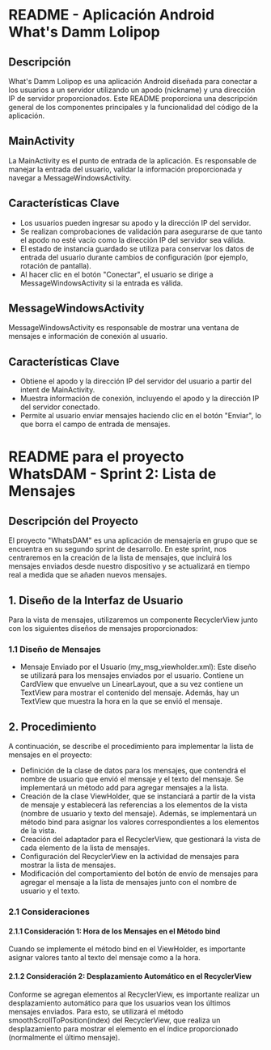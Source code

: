 # README - Aplicación Android What's Damm Lolipop

## Descripción

What's Damm Lolipop es una aplicación Android diseñada para conectar a los usuarios a un servidor utilizando un apodo (nickname) y una dirección IP de servidor proporcionados. Este README proporciona una descripción general de los componentes principales y la funcionalidad del código de la aplicación.

## MainActivity

La MainActivity es el punto de entrada de la aplicación. Es responsable de manejar la entrada del usuario, validar la información proporcionada y navegar a MessageWindowsActivity.

## Características Clave

- Los usuarios pueden ingresar su apodo y la dirección IP del servidor.
- Se realizan comprobaciones de validación para asegurarse de que tanto el apodo no esté vacío como la dirección IP del servidor sea válida.
- El estado de instancia guardado se utiliza para conservar los datos de entrada del usuario durante cambios de configuración (por ejemplo, rotación de pantalla).
- Al hacer clic en el botón "Conectar", el usuario se dirige a MessageWindowsActivity si la entrada es válida.

## MessageWindowsActivity

MessageWindowsActivity es responsable de mostrar una ventana de mensajes e información de conexión al usuario.

## Características Clave

- Obtiene el apodo y la dirección IP del servidor del usuario a partir del intent de MainActivity.
- Muestra información de conexión, incluyendo el apodo y la dirección IP del servidor conectado.
- Permite al usuario enviar mensajes haciendo clic en el botón "Enviar", lo que borra el campo de entrada de mensajes.

# README para el proyecto WhatsDAM - Sprint 2: Lista de Mensajes

## Descripción del Proyecto

El proyecto "WhatsDAM" es una aplicación de mensajería en grupo que se encuentra en su segundo sprint de desarrollo. En este sprint, nos centraremos en la creación de la lista de mensajes, que incluirá los mensajes enviados desde nuestro dispositivo y se actualizará en tiempo real a medida que se añaden nuevos mensajes.

## 1. Diseño de la Interfaz de Usuario

Para la vista de mensajes, utilizaremos un componente RecyclerView junto con los siguientes diseños de mensajes proporcionados:

### 1.1 Diseño de Mensajes

- Mensaje Enviado por el Usuario (my_msg_viewholder.xml): Este diseño se utilizará para los mensajes enviados por el usuario. Contiene un CardView que envuelve un LinearLayout, que a su vez contiene un TextView para mostrar el contenido del mensaje. Además, hay un TextView que muestra la hora en la que se envió el mensaje.

## 2. Procedimiento

A continuación, se describe el procedimiento para implementar la lista de mensajes en el proyecto:

- Definición de la clase de datos para los mensajes, que contendrá el nombre de usuario que envió el mensaje y el texto del mensaje. Se implementará un método add para agregar mensajes a la lista.
- Creación de la clase ViewHolder, que se instanciará a partir de la vista de mensaje y establecerá las referencias a los elementos de la vista (nombre de usuario y texto del mensaje). Además, se implementará un método bind para asignar los valores correspondientes a los elementos de la vista.
- Creación del adaptador para el RecyclerView, que gestionará la vista de cada elemento de la lista de mensajes.
- Configuración del RecyclerView en la actividad de mensajes para mostrar la lista de mensajes.
- Modificación del comportamiento del botón de envío de mensajes para agregar el mensaje a la lista de mensajes junto con el nombre de usuario y el texto.

### 2.1 Consideraciones

#### 2.1.1 Consideración 1: Hora de los Mensajes en el Método bind

Cuando se implemente el método bind en el ViewHolder, es importante asignar valores tanto al texto del mensaje como a la hora.

#### 2.1.2 Consideración 2: Desplazamiento Automático en el RecyclerView

Conforme se agregan elementos al RecyclerView, es importante realizar un desplazamiento automático para que los usuarios vean los últimos mensajes enviados. Para esto, se utilizará el método smoothScrollToPosition(index) del RecyclerView, que realiza un desplazamiento para mostrar el elemento en el índice proporcionado (normalmente el último mensaje).
